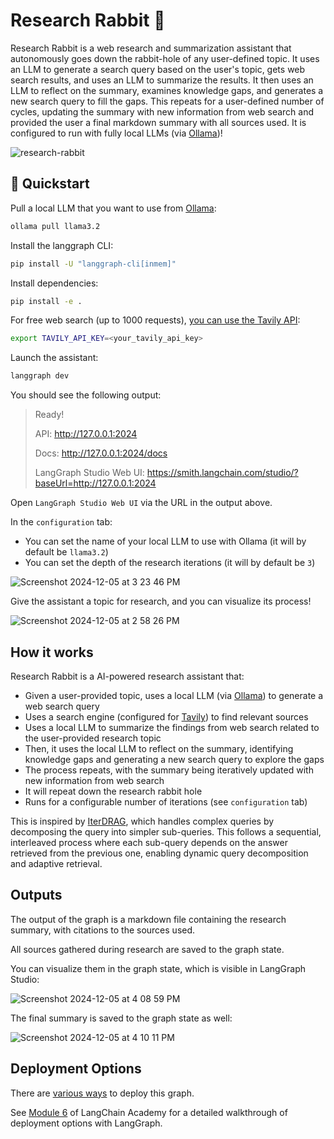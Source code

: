# Research Rabbit 🐰

Research Rabbit is a web research and summarization assistant that autonomously goes down the rabbit-hole of any user-defined topic. It uses an LLM to generate a search query based on the user's topic, gets web search results, and uses an LLM to summarize the results. It then uses an LLM to reflect on the summary, examines knowledge gaps, and generates a new search query to fill the gaps. This repeats for a user-defined number of cycles, updating the summary with new information from web search and provided the user a final markdown summary with all sources used. It is configured to run with fully local LLMs (via [Ollama](https://ollama.com/search))! 

![research-rabbit](https://github.com/user-attachments/assets/4308ee9c-abf3-4abb-9d1e-83e7c2c3f187)

## 🚀 Quickstart

Pull a local LLM that you want to use from [Ollama](https://ollama.com/search):
```bash
ollama pull llama3.2
```

Install the langgraph CLI:
```bash
pip install -U "langgraph-cli[inmem]"
```

Install dependencies:
```bash
pip install -e .
```

For free web search (up to 1000 requests), [you can use the Tavily API](https://tavily.com/):
```bash
export TAVILY_API_KEY=<your_tavily_api_key>
```

Launch the assistant:
```bash
langgraph dev
```

You should see the following output:
> Ready!
> 
> API: http://127.0.0.1:2024
> 
> Docs: http://127.0.0.1:2024/docs
> 
> LangGraph Studio Web UI: https://smith.langchain.com/studio/?baseUrl=http://127.0.0.1:2024

Open `LangGraph Studio Web UI` via the URL in the output above. 

In the `configuration` tab:
* You can set the name of your local LLM to use with Ollama (it will by default be `llama3.2`) 
* You can set the depth of the research iterations (it will by default be `3`)

![Screenshot 2024-12-05 at 3 23 46 PM](https://github.com/user-attachments/assets/3c328426-b107-4ed5-82a5-625193f18435)

Give the assistant a topic for research, and you can visualize its process!

![Screenshot 2024-12-05 at 2 58 26 PM](https://github.com/user-attachments/assets/a409203b-60b7-41ee-9a6a-7defb3d520a7)

## How it works

Research Rabbit is a AI-powered research assistant that:
- Given a user-provided topic, uses a local LLM (via [Ollama](https://ollama.com/search)) to generate a web search query
- Uses a search engine (configured for [Tavily](https://www.tavily.com/)) to find relevant sources
- Uses a local LLM to summarize the findings from web search related to the user-provided research topic
- Then, it uses the local LLM to reflect on the summary, identifying knowledge gaps and generating a new search query to explore the gaps
- The process repeats, with the summary being iteratively updated with new information from web search
- It will repeat down the research rabbit hole 
- Runs for a configurable number of iterations (see `configuration` tab)  

This is inspired by [IterDRAG](https://arxiv.org/html/2410.04343v1#:~:text=To%20tackle%20this%20issue%2C%20we,used%20to%20generate%20intermediate%20answers.), which handles complex queries by decomposing the query into simpler sub-queries. This follows a sequential, interleaved process where each sub-query depends on the answer retrieved from the previous one, enabling dynamic query decomposition and adaptive retrieval.

## Outputs

The output of the graph is a markdown file containing the research summary, with citations to the sources used.

All sources gathered during research are saved to the graph state. 

You can visualize them in the graph state, which is visible in LangGraph Studio:

![Screenshot 2024-12-05 at 4 08 59 PM](https://github.com/user-attachments/assets/e8ac1c0b-9acb-4a75-8c15-4e677e92f6cb)

The final summary is saved to the graph state as well: 

![Screenshot 2024-12-05 at 4 10 11 PM](https://github.com/user-attachments/assets/f6d997d5-9de5-495f-8556-7d3891f6bc96)

## Deployment Options

There are [various ways](https://langchain-ai.github.io/langgraph/concepts/#deployment-options) to deploy this graph.

See [Module 6](https://github.com/langchain-ai/langchain-academy/tree/main/module-6) of LangChain Academy for a detailed walkthrough of deployment options with LangGraph.
